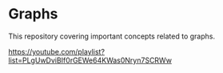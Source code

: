 # Graphs
This repository covering important concepts related to graphs.

https://youtube.com/playlist?list=PLgUwDviBIf0rGEWe64KWas0Nryn7SCRWw

